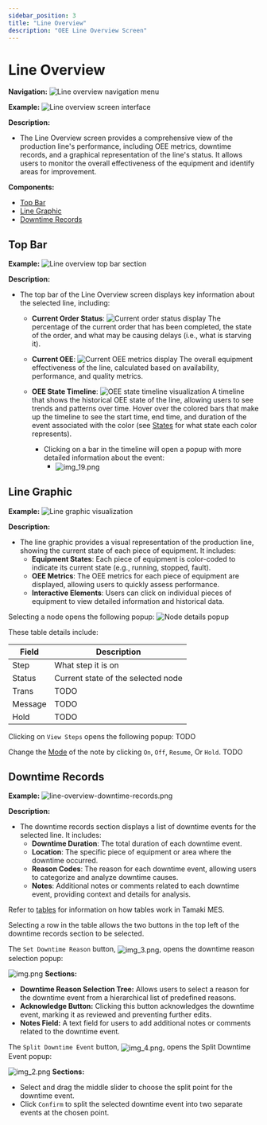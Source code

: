 ```yaml
---
sidebar_position: 3
title: "Line Overview"
description: "OEE Line Overview Screen"
---
```


# Line Overview

**Navigation:**
![Line overview navigation menu](line-overview-navigation.png)

**Example:**
![Line overview screen interface](line-overview.png)

**Description:**
- The Line Overview screen provides a comprehensive view of the production line's performance, including OEE metrics, downtime records, and a graphical representation of the line's status. It allows users to monitor the overall effectiveness of the equipment and identify areas for improvement.

**Components:**
- [Top Bar](#top-bar)
- [Line Graphic](#line-graphic)
- [Downtime Records](#downtime-records)

## Top Bar
**Example:**
![Line overview top bar section](line-overview-top-bar.png)

**Description:**
- The top bar of the Line Overview screen displays key information about the selected line, including:
  - **Current Order Status**: 
  ![Current order status display](line-overview-top-bar-current-order-status.png)
  The percentage of the current order that has been completed, the state of the order, and what may be causing delays (i.e., what is starving it).

  - **Current OEE**:
  ![Current OEE metrics display](line-overview-top-bar-current-oee.png)
  The overall equipment effectiveness of the line, calculated based on availability, performance, and quality metrics.

  - **OEE State Timeline**:
  ![OEE state timeline visualization](line-overview-top-bar-oee-state-timeline.png)
  A timeline that shows the historical OEE state of the line, allowing users to see trends and patterns over time. Hover over the colored bars that make up the timeline to see the start time, end time, and duration of the event associated with the color (see [States](setup#states) for what state each color represents).
  
    - Clicking on a bar in the timeline will open a popup with more detailed information about the event:
      - <img src="img_19.png" alt="img_19.png" style="vertical-align: middle;">
  
## Line Graphic
**Example:**
![Line graphic visualization](line-overview-line-graphic.png)

**Description:**
- The line graphic provides a visual representation of the production line, showing the current state of each piece of equipment. It includes:
  - **Equipment States**: Each piece of equipment is color-coded to indicate its current state (e.g., running, stopped, fault).
  - **OEE Metrics**: The OEE metrics for each piece of equipment are displayed, allowing users to quickly assess performance.
  - **Interactive Elements**: Users can click on individual pieces of equipment to view detailed information and historical data.

Selecting a node opens the following popup:
![Node details popup](img_1.png)

These table details include:

| **Field** | **Description**                    |
|-----------|------------------------------------|
| Step      | What step it is on                 |
| Status    | Current state of the selected node |
| Trans     | TODO                               |
| Message   | TODO                               |
| Hold      | TODO                               |

Clicking on `View Steps` opens the following popup:
TODO

Change the [Mode](setup#modes) of the note by clicking `On`, `Off`, `Resume`, Or `Hold`. TODO

## Downtime Records
**Example:**
![line-overview-downtime-records.png](line-overview-downtime-records.png)

**Description:**
- The downtime records section displays a list of downtime events for the selected line. It includes:
  - **Downtime Duration**: The total duration of each downtime event.
  - **Location**: The specific piece of equipment or area where the downtime occurred.
  - **Reason Codes**: The reason for each downtime event, allowing users to categorize and analyze downtime causes.
  - **Notes**: Additional notes or comments related to each downtime event, providing context and details for analysis.

Refer to [tables](TODO) for information on how tables work in Tamaki MES.

Selecting a row in the table allows the two buttons in the top left of the downtime records section to be selected.

The `Set Downtime Reason` button, <img src="img_3.png" alt="img_3.png" style="vertical-align: middle;">, opens the downtime reason selection popup:

![img.png](img.png)
**Sections:**
- **Downtime Reason Selection Tree:** Allows users to select a reason for the downtime event from a hierarchical list of predefined reasons.
- **Acknowledge Button:** Clicking this button acknowledges the downtime event, marking it as reviewed and preventing further edits.
- **Notes Field:** A text field for users to add additional notes or comments related to the downtime event.

The `Split Downtime Event` button, <img src="img_4.png" alt="img_4.png" style="vertical-align: middle;">, opens the Split Downtime Event popup:

![img_2.png](img_2.png)
**Sections:**
- Select and drag the middle slider to choose the split point for the downtime event.
- Click `Confirm` to split the selected downtime event into two separate events at the chosen point.


